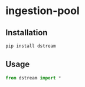 # ingestion-pool

## Installation
```bash
pip install dstream
```
## Usage
```python
from dstream import *
```